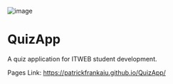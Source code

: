 ![image](https://github.com/PatrickFrankAIU/GradeManagerProject/assets/134087916/b5d814bf-e38f-456f-8f9c-cb5a98fb52fa)

# QuizApp
A quiz application for ITWEB student development. 

Pages Link:
https://patrickfrankaiu.github.io/QuizApp/
